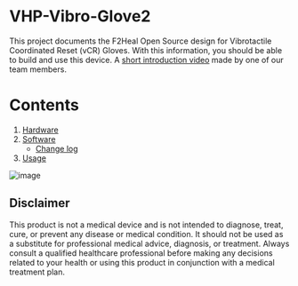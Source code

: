 # VHP-Vibro-Glove2

This project documents the F2Heal Open Source design for Vibrotactile Coordinated Reset (vCR) Gloves. With this information, you should be able to build and use this device. A [short introduction video](https://youtu.be/0L4k3rwZa5U) made by one of our team members.

# Contents
1. [Hardware](doc/Hardware.md)
2. [Software](doc/Software.md)
    * [Change log](CHANGELOG.md)
3. [Usage](doc/Usage.md)

![image](https://github.com/F2HEAL/VHP-Vibro-Glove2/assets/18469570/6d37423f-a8d8-489d-8761-dce0398e5a9a)

## Disclaimer

This product is not a medical device and is not intended to diagnose, treat, cure, or prevent any disease or medical condition. It should not be used as a substitute for professional medical advice, diagnosis, or treatment. Always consult a qualified healthcare professional before making any decisions related to your health or using this product in conjunction with a medical treatment plan.




